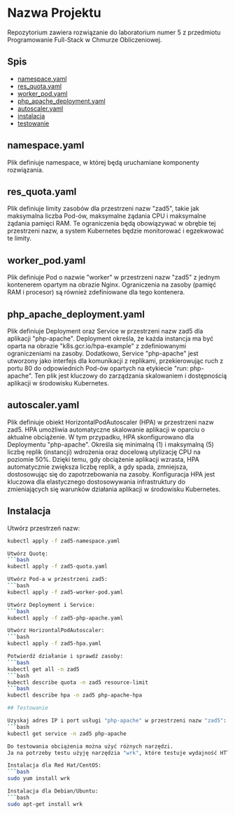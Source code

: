 # Nazwa Projektu

Repozytorium zawiera rozwiązanie do laboratorium numer 5 z przedmiotu Programowanie Full-Stack w Chmurze Obliczeniowej.

## Spis

- [namespace.yaml](#namespace.yaml)
- [res_quota.yaml](#res_quota.yaml)
- [worker_pod.yaml](#worker_pod.yaml)
- [php_apache_deployment.yaml](#php_apache_deployment.yaml)
- [autoscaler.yaml](#autoscaler.yaml)
- [instalacja](#instalacja)
- [testowanie](#testowanie)

## namespace.yaml

Plik definiuje namespace, w której będą uruchamiane komponenty rozwiązania.

## res_quota.yaml

Plik definiuje limity zasobów dla przestrzeni nazw "zad5", takie jak maksymalna liczba Pod-ów, maksymalne żądania CPU i maksymalne żądania pamięci RAM.
Te ograniczenia będą obowiązywać w obrębie tej przestrzeni nazw, a system Kubernetes będzie monitorować i egzekwować te limity.

## worker_pod.yaml

Plik definiuje Pod o nazwie "worker" w przestrzeni nazw "zad5" z jednym kontenerem opartym na obrazie Nginx.
Ograniczenia na zasoby (pamięć RAM i procesor) są również zdefiniowane dla tego kontenera.

## php_apache_deployment.yaml


Plik definiuje Deployment oraz Service w przestrzeni nazw zad5 dla aplikacji "php-apache".
Deployment określa, że każda instancja ma być oparta na obrazie "k8s.gcr.io/hpa-example" z zdefiniowanymi ograniczeniami na zasoby.
Dodatkowo, Service "php-apache" jest utworzony jako interfejs dla komunikacji z replikami, przekierowując ruch z portu 80 do odpowiednich Pod-ów opartych na etykiecie "run: php-apache".
Ten plik jest kluczowy do zarządzania skalowaniem i dostępnością aplikacji w środowisku Kubernetes.

## autoscaler.yaml

Plik definiuje obiekt HorizontalPodAutoscaler (HPA) w przestrzeni nazw zad5.
HPA umożliwia automatyczne skalowanie aplikacji w oparciu o aktualne obciążenie. 
W tym przypadku, HPA skonfigurowano dla Deploymentu "php-apache". Określa się minimalną (1) i maksymalną (5) liczbę replik (instancji) wdrożenia oraz docelową utylizację CPU na poziomie 50%.
Dzięki temu, gdy obciążenie aplikacji wzrasta, HPA automatycznie zwiększa liczbę replik, a gdy spada, zmniejsza, dostosowując się do zapotrzebowania na zasoby.
Konfiguracja HPA jest kluczowa dla elastycznego dostosowywania infrastruktury do zmieniających się warunków działania aplikacji w środowisku Kubernetes.

## Instalacja

Utwórz przestrzeń nazw:
```bash
kubectl apply -f zad5-namespace.yaml

Utwórz Quotę:
```bash
kubectl apply -f zad5-quota.yaml

Utwórz Pod-a w przestrzeni zad5:
```bash
kubectl apply -f zad5-worker-pod.yaml

Utwórz Deployment i Service:
```bash
kubectl apply -f zad5-php-apache.yaml

Utwórz HorizontalPodAutoscaler:
```bash
kubectl apply -f zad5-hpa.yaml

Potwierdź działanie i sprawdź zasoby:
```bash
kubectl get all -n zad5
```bash
kubectl describe quota -n zad5 resource-limit
```bash
kubectl describe hpa -n zad5 php-apache-hpa

## Testowanie

Uzyskaj adres IP i port usługi "php-apache" w przestrzeni nazw "zad5":
```bash
kubectl get service -n zad5 php-apache

Do testowania obciążenia można użyć różnych narzędzi.
Ja na potrzeby testu użyję narzędzia "wrk", które testuje wydajność HTTP.

Instalacja dla Red Hat/CentOS:
```bash
sudo yum install wrk

Instalacja dla Debian/Ubuntu:
```bash
sudo apt-get install wrk

